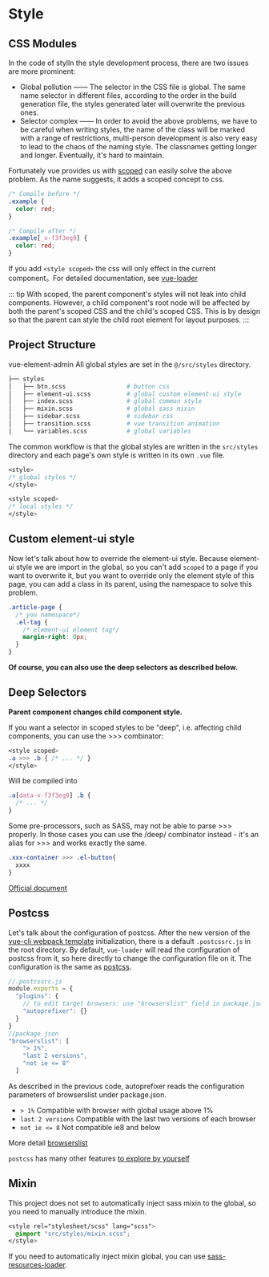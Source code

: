 # Style

## CSS Modules

In the code of stylIn the style development process, there are two issues are more prominent:

* Global pollution —— The selector in the CSS file is global. The same name selector in different files, according to the order in the build generation file, the styles generated later will overwrite the previous ones.
* Selector complex —— In order to avoid the above problems, we have to be careful when writing styles, the name of the class will be marked with a range of restrictions, multi-person development is also very easy to lead to the chaos of the naming style. The classnames getting longer and longer. Eventually, it's hard to maintain.

Fortunately vue provides us with [scoped](https://vue-loader.vuejs.org/guide/scoped-css.html#mixing-local-and-global-styles) can easily solve the above problem. As the name suggests, it adds a scoped concept to css.

```css
/* Compile before */
.example {
  color: red;
}

/* Compile after */
.example[_v-f3f3eg9] {
  color: red;
}
```

If you add `<style scoped>` the css will only effect in the current component。For detailed documentation, see [vue-loader](https://vue-loader.vuejs.org/guide/scoped-css.html#mixing-local-and-global-styles)

::: tip With scoped, the parent component's styles will not leak into child components. However, a child component's root node will be affected by both the parent's scoped CSS and the child's scoped CSS. This is by design so that the parent can style the child root element for layout purposes. :::

## Project Structure

vue-element-admin All global styles are set in the `@/src/styles` directory.

```bash
├── styles
│   ├── btn.scss                 # button css
│   ├── element-ui.scss          # global custom element-ui style
│   ├── index.scss               # global common style
│   ├── mixin.scss               # global sass mixin
│   ├── sidebar.scss             # sidebar css
│   ├── transition.scss          # vue transition animation
│   └── variables.scss           # global variables
```

The common workflow is that the global styles are written in the `src/styles` directory and each page's own style is written in its own `.vue` file.

```css
<style>
/* global styles */
</style>

<style scoped>
/* local styles */
</style>
```

## Custom element-ui style

Now let's talk about how to override the element-ui style. Because element-ui style we are import in the global, so you can't add `scoped` to a page if you want to overwrite it, but you want to override only the element style of this page, you can add a class in its parent, using the namespace to solve this problem.

```css
.article-page {
  /* you namespace*/
  .el-tag {
    /* element-ui element tag*/
    margin-right: 0px;
  }
}
```

**Of course, you can also use the deep selectors as described below.**

## Deep Selectors

**Parent component changes child component style.**

If you want a selector in scoped styles to be "deep", i.e. affecting child components, you can use the &gt;&gt;&gt; combinator:

```css
<style scoped>
.a >>> .b { /* ... */ }
</style>
```

Will be compiled into

```css
.a[data-v-f3f3eg9] .b {
  /* ... */
}
```

Some pre-processors, such as SASS, may not be able to parse &gt;&gt;&gt; properly. In those cases you can use the /deep/ combinator instead - it's an alias for &gt;&gt;&gt; and works exactly the same.

```css
.xxx-container >>> .el-button{
  xxxx
}
```

[Official document](https://vue-loader.vuejs.org/en/features/scoped-css.html)

## Postcss

Let's talk about the configuration of postcss. After the new version of the [vue-cli webpack template](https://github.com/vuejs-templates/webpack) initialization, there is a default `.postcssrc.js` in the root directory. By default, `vue-loader` will read the configuration of postcss from it, so here directly to change the configuration file on it. The configuration is the same as [postcss](https://github.com/postcss/postcss).

```javascript
//.postcssrc.js
module.exports = {
  "plugins": {
    // to edit target browsers: use "browserslist" field in package.json
    "autoprefixer": {}
  }
}
//package.json
"browserslist": [
    "> 1%",
    "last 2 versions",
    "not ie <= 8"
  ]
```

As described in the previous code, autoprefixer reads the configuration parameters of browserslist under package.json.

* `> 1%` Compatible with browser with global usage above 1%
* `last 2 versions` Compatible with the last two versions of each browser
* `not ie <= 8` Not compatible ie8 and below

More detail [browserslist](https://github.com/ai/browserslist)

`postcss` has many other features [to explore by yourself](https://www.postcss.parts/)

## Mixin

This project does not set to automatically inject sass mixin to the global, so you need to manually introduce the mixin.

```css
<style rel="stylesheet/scss" lang="scss">
  @import "src/styles/mixin.scss";
</style>
```

If you need to automatically inject mixin global, you can use [sass-resources-loader](https://github.com/shakacode/sass-resources-loader).

